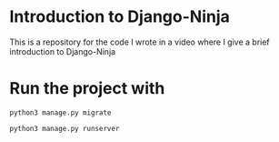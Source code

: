 # Introduction to Django-Ninja
This is a repository for the code I wrote in a video where I give a brief introduction to Django-Ninja

# Run the project with
```
python3 manage.py migrate

python3 manage.py runserver
```